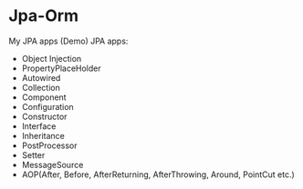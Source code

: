 # Jpa-Orm
My JPA apps (Demo)
JPA apps: 
* Object Injection
* PropertyPlaceHolder
* Autowired
* Collection
* Component
* Configuration
* Constructor
* Interface
* Inheritance
* PostProcessor
* Setter
* MessageSource
* AOP(After, Before, AfterReturning, AfterThrowing, Around, PointCut etc.)
